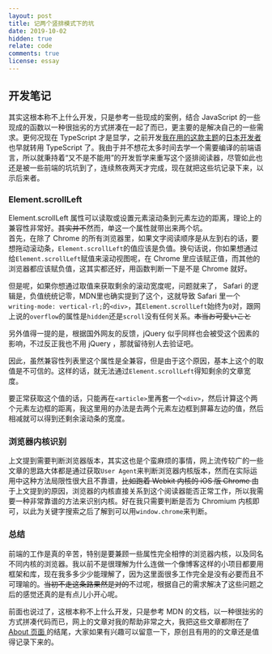 ```yaml
---
layout: post
title: 记两个竖排模式下的坑
date: 2019-10-02
hidden: true
relate: code
comments: true
license: essay
---
```


## 开发笔记

其实这根本称不上什么开发，只是参考一些现成的案例，结合 JavaScript 的一些现成的函数以一种很拙劣的方式拼凑在一起了而已，更主要的是解决自己的一些需求。更何况现在 TypeScript 才是显学，之前开发[我在用的这款主题](https://github.com/tategakibunko/jekyll-nehan)的[日本开发者](https://github.com/tategakibunko)也早就转用 TypeScript 了。我由于并不想花太多时间去学一个需要编译的前端语言，所以就秉持着“又不是不能用”的开发哲学来重写这个竖排阅读器，尽管如此也还是被一些前端的坑坑到了，连续熬夜两天才完成，现在就把这些坑记录下来，以示后来者。  

### Element.scrollLeft

Element.scrollLeft 属性可以读取或设置元素滚动条到元素左边的距离，理论上的兼容性非常好。<del class="block" title="你知道的太多了" datetime="20191002" ontouchstart=''>其实并不</del>然而，单这一个属性就带出来两个坑。  
首先，在除了 Chrome 的所有浏览器里，如果文字阅读顺序是从左到右的话，要想拖动滚动条，`Element.scrollLeft`的值应该是负值。换句话说，你如果想通过给`Element.scrollLeft`赋值来滚动视图呢，在 Chrome 里应该赋正值，而其他的浏览器都应该赋负值，这其实都还好，用函数判断一下是不是 Chrome 就好。  

但是呢，如果你想通过取值来获取剩余的滚动宽度呢，问题就来了， Safari 的逻辑是，负值统统记零，MDN里也确实提到了这个，这就导致 Safari 里一个`writing-mode: vertical-rl;`的`<div>`，其`Element.scrollLeft`始终为`0`对，跟网上说的`overflow`的属性是`hidden`还是`scroll`没有任何关系。<del class="block" title="你知道的太多了" datetime="20191002" ontouchstart=''>本当お可愛いこと</del>  

另外值得一提的是，根据国外网友的反馈，jQuery 似乎同样也会被受这个因素的影响，不过反正我也不用 jQuery ，那就留待别人去验证吧。

因此，虽然兼容性列表里这个属性是全兼容，但是由于这个原因，基本上这个的取值是不可信的。这样的话，就无法通过`Element.scrollLeft`得知剩余的文章宽度。  

要正常获取这个值的话，只能再在`<article>`里再套一个`<div>`，然后计算这个两个元素左边框的距离，我这里用的办法是去两个元素左边框到屏幕左边的值，然后相减就可以得到还剩余滚动条的宽度。

### 浏览器内核识别

上文提到需要判断浏览器版本，其实这也是个蛮麻烦的事情，网上流传较广的一些文章的思路大体都是通过获取`User Agent`来判断浏览器内核版本，然而在实际运用中这种方法局限性很大且不靠谱，<del class="block" title="你知道的太多了" datetime="20191002" ontouchstart=''>比如跑着 Webkit 内核的 iOS 版 Chrome </del>由于上文提到的原因，浏览器的内核直接关系到这个阅读器能否正常工作，所以我需要一种非常靠谱的方法来识别内核。好在我只需要判断是否为 Chromium 内核即可，以此为关键字搜索之后了解到可以用`window.chrome`来判断。

### 总结

前端的工作是真的辛苦，特别是要兼顾一些属性完全相悖的浏览器内核，以及同名不同内核的浏览器。我以前不是很理解为什么连做一个像博客这样的小项目都要用框架和库，现在我多多少少能理解了，因为这里面很多工作完全是没有必要而且不可理喻的。<del class="block" title="你知道的太多了" datetime="20191002" ontouchstart=''>当初不走这条路果然是对的</del>不过呢，根据自己的需求解决了这些问题之后的感觉还真的是有点儿小开心呢。  

前面也说过了，这根本称不上什么开发，只是参考 MDN 的文档，以一种很拙劣的方式拼凑代码而已，网上的文章对我的帮助非常之大，我把这些文章都附在了[ About 页面 ](https://blog.dylanwu.space/#articles)的结尾，大家如果有兴趣可以留意一下，原创且有用的的文章还是值得记录下来的。